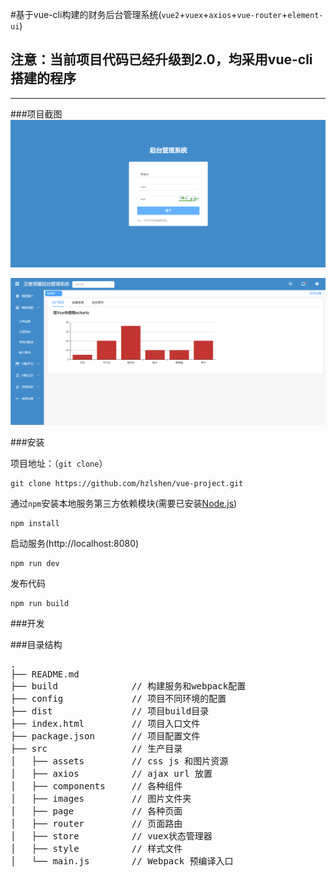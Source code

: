 
#基于vue-cli构建的财务后台管理系统(`vue2`+`vuex`+`axios`+`vue-router`+`element-ui`)

## 注意：当前项目代码已经升级到2.0，均采用vue-cli搭建的程序


-------
###项目截图
<br/>
![](https://github.com/hzlshen/Imgage_box/blob/master/vue-project1.png)

![](https://github.com/hzlshen/Imgage_box/blob/master/vue-project2.png)



###安装

项目地址：（`git clone`）

```shell
git clone https://github.com/hzlshen/vue-project.git
```

通过`npm`安装本地服务第三方依赖模块(需要已安装[Node.js](https://nodejs.org/))

```
npm install
```

启动服务(http://localhost:8080)

```
npm run dev
```

发布代码
```
npm run build
```

###开发

###目录结构
<pre>
.
├── README.md           
├── build              // 构建服务和webpack配置
├── config             // 项目不同环境的配置
├── dist               // 项目build目录
├── index.html         // 项目入口文件
├── package.json       // 项目配置文件
├── src                // 生产目录
│   ├── assets         // css js 和图片资源
│   ├── axios          // ajax url 放置
│   ├── components     // 各种组件
│   ├── images         // 图片文件夹
│   ├── page           // 各种页面
│   ├── router         // 页面路由
│   ├── store          // vuex状态管理器
│   ├── style          // 样式文件
│   └── main.js        // Webpack 预编译入口
</pre>
